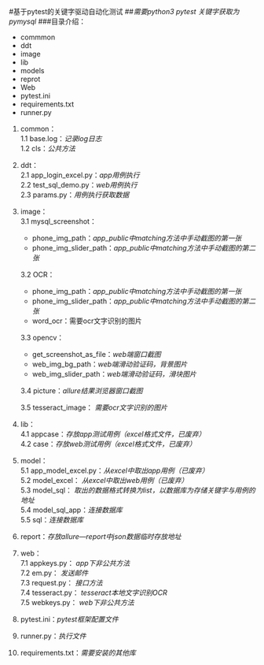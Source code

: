 #基于pytest的关键字驱动自动化测试
##*需要python3 pytest 关键字获取为pymysql*
###目录介绍：
- commmon
- ddt
- image
- lib
- models
- reprot
- Web
- pytest.ini
- requirements.txt
- runner.py 

1. common：   
   1.1 base.log：*记录log日志*    
   1.2 cls：*公共方法* 
   
2. ddt：  
   2.1 app_login_excel.py：*app用例执行*  
   2.2 test_sql_demo.py：*web用例执行*    
   2.3 params.py：*用例执行获取数据*   
   
3. image：   
   3.1 mysql_screenshot：   
    - phone_img_path：*app_public中matching方法中手动截图的第一张*   
    - phone_img_slider_path：*app_public中matching方法中手动截图的第二张*   
   
   3.2 OCR：
    - phone_img_path：*app_public中matching方法中手动截图的第一张*   
    - phone_img_slider_path：*app_public中matching方法中手动截图的第二张*   
    - word_ocr：需要ocr文字识别的图片   
   
   3.3 opencv： 
      
    - get_screenshot_as_file：*web端窗口截图*
    - web_img_bg_path：*web端滑动验证码，背景图片*
    - web_img_slider_path：*web端滑动验证码，滑块图片* 
   
   3.4 picture：*allure结果浏览器窗口截图*   
   
   3.5 tesseract_image： *需要ocr文字识别的图片*      
   
4. lib：      
   4.1 appcase：*存放app测试用例（excel格式文件，已废弃）*      
   4.2 case：*存放web测试用例（excel格式文件，已废弃）*      
   
5. model：   
   5.1 app_model_excel.py：*从excel中取出app用例（已废弃）*   
   5.2 model_excel：  *从excel中取出web用例（已废弃）*  
   5.3 model_sql： *取出的数据格式转换为list，以数据库为存储关键字与用例的地址*  
   5.4 model_sql_app：*连接数据库*    
   5.5 sql：*连接数据库*  
   
6. report：*存放allure—report中json数据临时存放地址* 
   
7. web：  
   7.1 appkeys.py： *app下非公共方法*  
   7.2 em.py：  *发送邮件*  
   7.3 request.py：  *接口方法*   
   7.4 tesseract.py： *tesseract本地文字识别OCR*   
   7.5 webkeys.py： *web下非公共方法*     
   
8. pytest.ini：*pytest框架配置文件* 

9. runner.py：*执行文件* 
   
10. requirements.txt：*需要安装的其他库*
